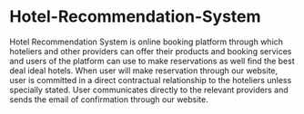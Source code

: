 # Hotel-Recommendation-System
Hotel Recommendation System is online booking platform through which hoteliers and other providers can offer their products and booking services and users of the platform can use to make reservations as well find the best deal ideal hotels. When user will make reservation through our website, user is committed in a direct contractual relationship to the hoteliers unless specially stated. User communicates directly to the relevant providers and sends the email of confirmation through our website.
